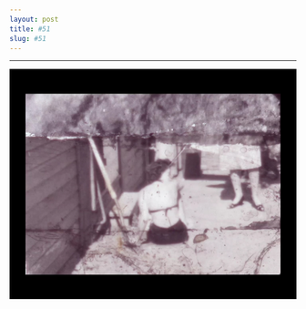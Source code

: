 ```yaml
---
layout: post
title: #51
slug: #51
---
```

---
<p class="description" style="text-align: justify;">
<img src="/assets/danilo-luna-archives-13.jpg" />
  <br>
  <br>
